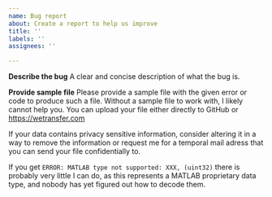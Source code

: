 ```yaml
---
name: Bug report
about: Create a report to help us improve
title: ''
labels: ''
assignees: ''

---
```


**Describe the bug**
A clear and concise description of what the bug is.

**Provide sample file**
Please provide a sample file with the given error or code to produce such a file. Without a sample file to work with, I likely cannot help you. You can upload your file either directly to GitHub or https://wetransfer.com

If your data contains privacy sensitive information, consider altering it in a way to remove the information or request me for a temporal mail adress that you can send your file confidentially to.



If you get `ERROR: MATLAB type not supported: XXX, (uint32)` there is probably very little I can do, as this represents a MATLAB proprietary data type, and nobody has yet figured out how to decode them. 
